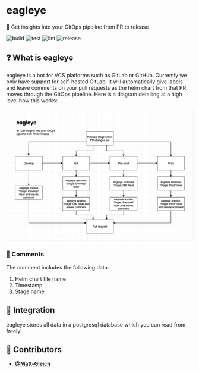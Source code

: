 <!-- DO NOT REMOVE - contributor_list:data:start:["Matt-Gleich"]:end -->

# eagleye

🦅 Get insights into your GitOps pipeline from PR to release

![build](https://github.com/Matt-Gleich/eagleye/workflows/build/badge.svg)
![test](https://github.com/Matt-Gleich/eagleye/workflows/test/badge.svg)
![lint](https://github.com/Matt-Gleich/eagleye/workflows/lint/badge.svg)
![release](https://github.com/Matt-Gleich/eagleye/workflows/release/badge.svg)

## ❓ What is eagleye

eagleye is a bot for VCS platforms such as GitLab or GitHub. Currently we only have support for self-hosted GitLab. It will automatically give labels and leave comments on your pull requests as the helm chart from that PR moves through the GitOps pipeline. Here is a diagram detailing at a high level how this works:

![Overview graph](./docs/overview.png)

### 💬 Comments

The comment includes the following data:

1. Helm chart file name
2. Timestamp
3. Stage name

## 🤝 Integration

eagleye stores all data in a postgresql database which you can read from freely!

<!-- DO NOT REMOVE - contributor_list:start -->

## 👥 Contributors

- **[@Matt-Gleich](https://github.com/Matt-Gleich)**

<!-- DO NOT REMOVE - contributor_list:end -->
